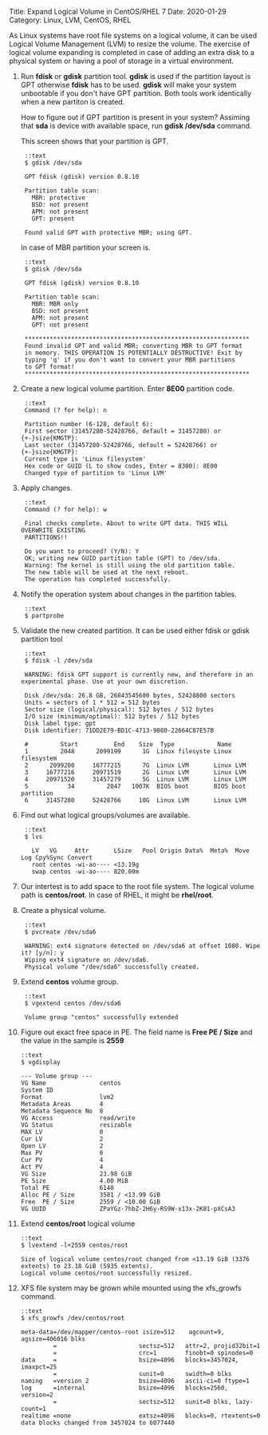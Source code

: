Title: Expand Logical Volume in CentOS/RHEL 7
Date: 2020-01-29
Category: Linux, LVM, CentOS, RHEL

As Linux systems have root file systems on a logical volume, it can be used Logical Volume Management (LVM) to resize the volume. The exercise of logical volume expanding is completed in case of adding an extra disk to a physical system or having a pool of storage in a virtual environment.

1. Run **fdisk** or **gdisk** partition tool. **gdisk** is used if the partition layout is GPT otherwise **fdisk** has to be used. **gdisk** will make your system unbootable if you don't have GPT partition. Both tools work identically when a new partiton is created.

    How to figure out if GPT partition is present in your system? Assiming that **sda** is device with available space, run **gdisk /dev/sda** command.

    This screen shows that your partition is GPT.

        ::text
        $ gdisk /dev/sda

        GPT fdisk (gdisk) version 0.8.10

        Partition table scan:
          MBR: protective
          BSD: not present
          APM: not present
          GPT: present

        Found valid GPT with protective MBR; using GPT.

    In case of MBR partition your screen is.

        ::text
        $ gdisk /dev/sda

        GPT fdisk (gdisk) version 0.8.10

        Partition table scan:
          MBR: MBR only
          BSD: not present
          APM: not present
          GPT: not present

        ***************************************************************
        Found invalid GPT and valid MBR; converting MBR to GPT format
        in memory. THIS OPERATION IS POTENTIALLY DESTRUCTIVE! Exit by
        typing 'q' if you don't want to convert your MBR partitions
        to GPT format!
        ***************************************************************

2. Create a new logical volume partition. Enter **8E00** partition code.

        ::text
        Command (? for help): n

        Partition number (6-128, default 6): 
        First sector (31457280-52428766, default = 31457280) or {+-}size{KMGTP}: 
        Last sector (31457280-52428766, default = 52428766) or {+-}size{KMGTP}: 
        Current type is 'Linux filesystem'
        Hex code or GUID (L to show codes, Enter = 8300): 8E00
        Changed type of partition to 'Linux LVM'

3. Apply changes.

        ::text
        Command (? for help): w

        Final checks complete. About to write GPT data. THIS WILL OVERWRITE EXISTING
        PARTITIONS!!

        Do you want to proceed? (Y/N): Y
        OK; writing new GUID partition table (GPT) to /dev/sda.
        Warning: The kernel is still using the old partition table.
        The new table will be used at the next reboot.
        The operation has completed successfully.

4. Notify the operation system about changes in the partition tables.

        ::text
        $ partprobe

5. Validate the new created partition. It can be used either fdisk or gdisk partition tool

        ::text
        $ fdisk -l /dev/sda

        WARNING: fdisk GPT support is currently new, and therefore in an experimental phase. Use at your own discretion.

        Disk /dev/sda: 26.8 GB, 26843545600 bytes, 52428800 sectors
        Units = sectors of 1 * 512 = 512 bytes
        Sector size (logical/physical): 512 bytes / 512 bytes
        I/O size (minimum/optimal): 512 bytes / 512 bytes
        Disk label type: gpt
        Disk identifier: 71DD2E79-BD1C-4713-9880-22664C87E57B

        #         Start          End    Size  Type            Name
        1         2048      2099199      1G  Linux filesyste Linux filesystem
        2      2099200     16777215      7G  Linux LVM       Linux LVM
        3     16777216     20971519      2G  Linux LVM       Linux LVM
        4     20971520     31457279      5G  Linux LVM       Linux LVM
        5           34         2047   1007K  BIOS boot       BIOS boot partition
        6     31457280     52428766     10G  Linux LVM       Linux LVM

6. Find out what logical groups/volumes are available.

        ::text
        $ lvs

          LV   VG     Attr       LSize   Pool Origin Data%  Meta%  Move Log Cpy%Sync Convert
          root centos -wi-ao---- <13.19g
          swap centos -wi-ao---- 820.00m

7. Our intertest is to add space to the root file system. The logical volume path is **centos/root**. In case of RHEL, it might be **rhel/root**.

8. Create a physical volume.

        ::text
        $ pvcreate /dev/sda6

        WARNING: ext4 signature detected on /dev/sda6 at offset 1080. Wipe it? [y/n]: y
        Wiping ext4 signature on /dev/sda6.
        Physical volume "/dev/sda6" successfully created.

9. Extend **centos** volume group.

        ::text
        $ vgextend centos /dev/sda6
         
        Volume group "centos" successfully extended

10. Figure out exact free space in PE. The field name is **Free  PE / Size** and the value in the sample is **2559**

        ::text
        $ vgdisplay

        --- Volume group ---
        VG Name               centos
        System ID             
        Format                lvm2
        Metadata Areas        4
        Metadata Sequence No  8
        VG Access             read/write
        VG Status             resizable
        MAX LV                0
        Cur LV                2
        Open LV               2
        Max PV                0
        Cur PV                4
        Act PV                4
        VG Size               23.98 GiB
        PE Size               4.00 MiB
        Total PE              6140
        Alloc PE / Size       3581 / <13.99 GiB
        Free  PE / Size       2559 / <10.00 GiB
        VG UUID               ZPaYGz-7hbZ-2H6y-RS9W-x13x-2K81-pXCsA3

11. Extend **centos/root** logical volume

        ::text
        $ lvextend -l+2559 centos/root
        
        Size of logical volume centos/root changed from <13.19 GiB (3376 extents) to 23.18 GiB (5935 extents).
        Logical volume centos/root successfully resized.

12. XFS file system may be grown while mounted using the xfs_growfs command.

        ::text
        $ xfs_growfs /dev/centos/root

        meta-data=/dev/mapper/centos-root isize=512    agcount=9, agsize=406016 blks
                 =                       sectsz=512   attr=2, projid32bit=1
                 =                       crc=1        finobt=0 spinodes=0
        data     =                       bsize=4096   blocks=3457024, imaxpct=25
                 =                       sunit=0      swidth=0 blks
        naming   =version 2              bsize=4096   ascii-ci=0 ftype=1
        log      =internal               bsize=4096   blocks=2560, version=2
                 =                       sectsz=512   sunit=0 blks, lazy-count=1
        realtime =none                   extsz=4096   blocks=0, rtextents=0
        data blocks changed from 3457024 to 6077440
